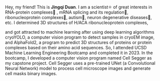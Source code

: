 Hey, my friend! This is **Jingqi Duan**. I am a scientist⚛️ of great interests in RNA-protein complexes🧬 , mRNA splicing and its regulation🧬, ribonucleoprotein complexes🧬, autism🧒, neuron degenerative diseases🔬, etc. I determined 3D structures of H/ACA ribonucleoprotein complexes,  



and got attracted to machine learning after using deep learning algorithms cryoYOLO, a computer vision program to detect samples in cryoEM image, and AlphaFold2, a program to predict 3D structures of proteins or protein complexes based on their amino acid sequences. So, I attended UCSD Machine Learning Engineering Bootcamp and completed it in 2023.
In the bootcamp, I developed a computer vision program named Cell Segger as my capstone project. Cell Segger uses a pre-trained UNet (a Convolutional Neural Network) model to process cell microscope images and generate cell masks binary images.

<!---
duanjingqi/duanjingqi is a ✨ special ✨ repository because its `README.md` (this file) appears on your GitHub profile.
You can click the Preview link to take a look at your changes.
--->
